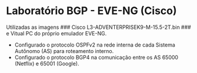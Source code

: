 # Laboratório BGP - EVE-NG (Cisco)

Utilizadas as imagens ### Cisco L3-ADVENTERPRISEK9-M-15.5-2T.bin ### e Vitual PC do próprio emulador EVE-NG.

* Configurado o protocolo OSPFv2 na rede interna de cada Sistema Autônomo (AS) para roteamento interno.
* Configurado o protocolo BGP4 na comunicação entre os AS 65000 (Netflix) e 65001 (Google).
